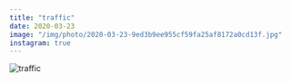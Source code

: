 ```yaml
---
title: "traffic"
date: 2020-03-23
image: "/img/photo/2020-03-23-9ed3b9ee955cf59fa25af8172a0cd13f.jpg"
instagram: true
---
```


![traffic](/img/photo/2020-03-23-9ed3b9ee955cf59fa25af8172a0cd13f.jpg)
